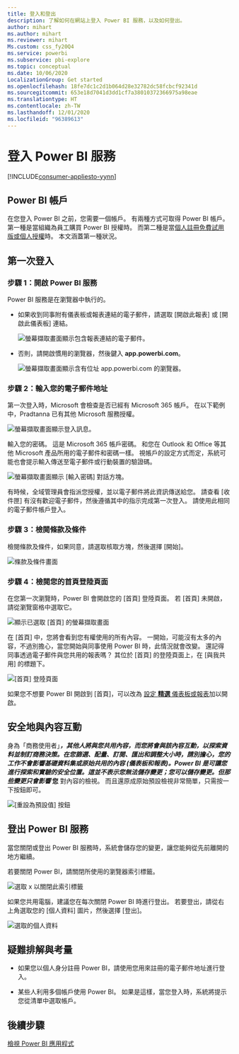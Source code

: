 ```yaml
---
title: 登入和登出
description: 了解如何在網站上登入 Power BI 服務，以及如何登出。
author: mihart
ms.author: mihart
ms.reviewer: mihart
Ms.custom: css_fy20Q4
ms.service: powerbi
ms.subservice: pbi-explore
ms.topic: conceptual
ms.date: 10/06/2020
LocalizationGroup: Get started
ms.openlocfilehash: 18fe7dc1c2d1b064d28e32782dc58fcbcf92341d
ms.sourcegitcommit: 653e18d7041d3dd1cf7a38010372366975a98eae
ms.translationtype: HT
ms.contentlocale: zh-TW
ms.lasthandoff: 12/01/2020
ms.locfileid: "96389613"
---
```

# <a name="sign-in-to-power-bi-service"></a>登入 Power BI 服務

[!INCLUDE[consumer-appliesto-yynn](../includes/consumer-appliesto-yynn.md)]

## <a name="power-bi-accounts"></a>Power BI 帳戶
在您登入 Power BI 之前，您需要一個帳戶。 有兩種方式可取得 Power BI 帳戶。 第一種是當組織為員工購買 Power BI 授權時。 而第二種是當[個人註冊免費試用版或個人授權](../fundamentals/service-self-service-signup-for-power-bi.md)時。 本文涵蓋第一種狀況。

## <a name="sign-in-for-the-first-time"></a>第一次登入

### <a name="step-1-open-the-power-bi-service"></a>步驟 1：開啟 Power BI 服務
Power BI 服務是在瀏覽器中執行的。 

- 如果收到同事附有儀表板或報表連結的電子郵件，請選取 [開啟此報表] 或 [開啟此儀表板] 連結。

    ![螢幕擷取畫面顯示包含報表連結的電子郵件。](media/end-user-sign-in/power-bi-share.png)    

- 否則，請開啟慣用的瀏覽器，然後鍵入 **app.powerbi.com**。

    ![螢幕擷取畫面顯示含有位址 app.powerbi.com 的瀏覽器。](media/end-user-sign-in/power-bi-signin.png)    


### <a name="step-2-type-your-email-address"></a>步驟 2：輸入您的電子郵件地址
第一次登入時，Microsoft 會檢查是否已經有 Microsoft 365 帳戶。 在以下範例中，Pradtanna 已有其他 Microsoft 服務授權。 

![螢幕擷取畫面顯示登入訊息。](media/end-user-sign-in/power-bi-already.png)

輸入您的密碼。 這是 Microsoft 365 帳戶密碼。 和您在 Outlook 和 Office 等其他 Microsoft 產品所用的電子郵件和密碼一樣。  視帳戶的設定方式而定，系統可能也會提示輸入傳送至電子郵件或行動裝置的驗證碼。   

![螢幕擷取畫面顯示 [輸入密碼] 對話方塊。](media/end-user-sign-in/power-bi-pass.png)

有時候，全域管理員會指派您授權，並以電子郵件將此資訊傳送給您。 請查看 [收件匣] 有沒有歡迎電子郵件，然後遵循其中的指示完成第一次登入。 請使用此相同的電子郵件帳戶登入。 
 
### <a name="step-3-review-the-terms-and-conditions"></a>步驟 3：檢閱條款及條件
檢閱條款及條件，如果同意，請選取核取方塊，然後選擇 [開始]。

![條款及條件畫面](media/end-user-sign-in/power-bi-term.png)



### <a name="step-4-review-your-home-landing-page"></a>步驟 4：檢閱您的首頁登陸頁面
在您第一次瀏覽時，Power BI 會開啟您的 [首頁] 登陸頁面。 若 [首頁] 未開啟，請從瀏覽窗格中選取它。 

![顯示已選取 [首頁] 的螢幕擷取畫面](media/end-user-sign-in/power-bi-home-blank.png)

在 [首頁] 中，您將會看到您有權使用的所有內容。 一開始，可能沒有太多的內容，不過別擔心，當您開始與同事使用 Power BI 時，此情況就會改變。 還記得同事透過電子郵件與您共用的報表嗎？ 其位於 [首頁] 的登陸頁面上，在 [與我共用] 的標題下。

![[首頁] 登陸頁面](media/end-user-sign-in/power-bi-home-new.png)

如果您不想要 Power BI 開啟到 [首頁]，可以改為 [設定 **精選** 儀表板或報表](end-user-featured.md)加以開啟。 

## <a name="safely-interact-with-content"></a>安全地與內容互動
身為「商務使用者」***_，其他人將與您共用內容，而您將會與該內容互動，以探索資料並制訂商務決策。在您篩選、配量、訂閱、匯出和調整大小時，請別擔心，您的工作不會影響基礎資料集或原始共用的內容 (儀表板和報表)。Power BI 是可讓您進行探索和實驗的安全位置。這並不表示您無法儲存變更；您可以儲存變更。但那些變更只會影響_* 您** 對內容的檢視。 而且還原成原始預設檢視非常簡單，只需按一下按鈕即可。

![[重設為預設值] 按鈕](media/end-user-sign-in/power-bi-reset.png)

## <a name="sign-out-of-the-power-bi-service"></a>登出 Power BI 服務
當您關閉或登出 Power BI 服務時，系統會儲存您的變更，讓您能夠從先前離開的地方繼續。

若要關閉 Power BI，請關閉所使用的瀏覽器索引標籤。 

![選取 x 以關閉此索引標籤](media/end-user-sign-in/power-bi-close-tab.png) 

如果您共用電腦，建議您在每次關閉 Power BI 時進行登出。  若要登出，請從右上角選取您的 [個人資料] 圖片，然後選擇 [登出]。  

![選取的個人資料](media/end-user-sign-in/power-bi-signout.png) 

## <a name="troubleshooting-and-considerations"></a>疑難排解與考量
- 如果您以個人身分註冊 Power BI，請使用您用來註冊的電子郵件地址進行登入。

- 某些人利用多個帳戶使用 Power BI。 如果是這樣，當您登入時，系統將提示您從清單中選取帳戶。 

## <a name="next-steps"></a>後續步驟
[檢視 Power BI 應用程式](end-user-app-view.md)
